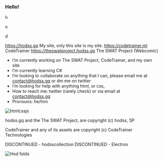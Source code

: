 ### Hello!

h

o

d

https://hodss.gq My site, only this site is my site.
https://codetrainer.ml CodeTrainer
https://theswatproject.hodss.gq The SWAT Project (Webcomic)

- I’m currently working on The SWAT Project, CodeTrainer, and my own site
- I’m currently learning C# 
- I’m looking to collaborate on anything that I can, please email me at contact@hodss.gq or dm me on twitter
- I’m looking for help with anything html, or css, 
- How to reach me: twitter (rarely check) or via email at contact@hodss.gq
- Pronouns: he/him


![htmlcssjs](https://www.freepnglogos.com/uploads/html5-logo-png/html5-logo-devextreme-multi-purpose-controls-html-javascript-3.png)


hodss.gq and the The SWAT Project, are copyright (c) hodss, SP

CodeTrainer and any of its assets are copyright (c) CodeTrainer Technologies

DISCONTINUED - hodsscollection 
DISCONTINUED - Electron 


![Hod folds](https://user-images.githubusercontent.com/98139763/150646899-e9d54f3a-cd03-4a9d-8561-6013bb5a1575.PNG)
